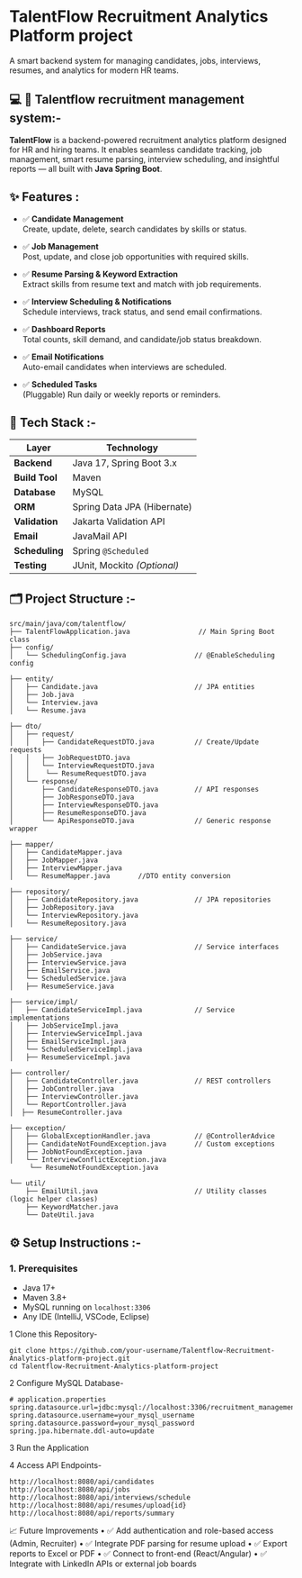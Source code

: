 # TalentFlow Recruitment Analytics Platform project 
A smart backend system for managing candidates, jobs, interviews, resumes, and analytics for modern HR teams.

## 💻 💼 Talentflow recruitment management system:-
**TalentFlow** is a backend-powered recruitment analytics platform designed for HR and hiring teams. It enables seamless candidate tracking, job management, smart resume parsing, interview scheduling, and insightful reports — all built with **Java Spring Boot**.

## ✨ Features :
- ✅ **Candidate Management**  
  Create, update, delete, search candidates by skills or status.

- ✅ **Job Management**  
  Post, update, and close job opportunities with required skills.

- ✅ **Resume Parsing & Keyword Extraction**  
  Extract skills from resume text and match with job requirements.

- ✅ **Interview Scheduling & Notifications**  
  Schedule interviews, track status, and send email confirmations.

- ✅ **Dashboard Reports**  
  Total counts, skill demand, and candidate/job status breakdown.

- ✅ **Email Notifications**  
  Auto-email candidates when interviews are scheduled.

- ✅ **Scheduled Tasks**  
  (Pluggable) Run daily or weekly reports or reminders.

## 🧰 Tech Stack :-

| Layer           | Technology                      |
|----------------|----------------------------------|
| **Backend**     | Java 17, Spring Boot 3.x         |
| **Build Tool**  | Maven                            |
| **Database**    | MySQL                            |
| **ORM**         | Spring Data JPA (Hibernate)      |
| **Validation**  | Jakarta Validation API           |
| **Email**       | JavaMail API                     |
| **Scheduling**  | Spring `@Scheduled`              |
| **Testing**     | JUnit, Mockito *(Optional)*      |

## 🗂️ Project Structure :-
    src/main/java/com/talentflow/
    ├── TalentFlowApplication.java                 // Main Spring Boot class   
    ├── config/
    │   └── SchedulingConfig.java                 // @EnableScheduling config 
    
    ├── entity/
    │   ├── Candidate.java                        // JPA entities
    │   ├── Job.java
    │   └── Interview.java
    │   └── Resume.java  
    
    ├── dto/
    │   ├── request/
    │   │   ├── CandidateRequestDTO.java          // Create/Update requests
    │   │   ├── JobRequestDTO.java
    │   │   └── InterviewRequestDTO.java
    │   │    └── ResumeRequestDTO.java
    │   └── response/
    │       ├── CandidateResponseDTO.java         // API responses
    │       ├── JobResponseDTO.java
    │       ├── InterviewResponseDTO.java
    │       ├── ResumeResponseDTO.java    
    │       └── ApiResponseDTO.java               // Generic response wrapper 
    
    ├── mapper/
    │   ├── CandidateMapper.java
    │   ├── JobMapper.java
    │   ├── InterviewMapper.java
    │   └── ResumeMapper.java		//DTO entity conversion  
    
    ├── repository/
    │   ├── CandidateRepository.java              // JPA repositories
    │   ├── JobRepository.java
    │   └── InterviewRepository.java
    │   └── ResumeRepository.java
    
    ├── service/
    │   ├── CandidateService.java                 // Service interfaces
    │   ├── JobService.java
    │   ├── InterviewService.java
    │   ├── EmailService.java
    │   └── ScheduledService.java
    │   ├── ResumeService.java  
    
    ├── service/impl/
    │   ├── CandidateServiceImpl.java             // Service implementations
    │   ├── JobServiceImpl.java
    │   ├── InterviewServiceImpl.java
    │   ├── EmailServiceImpl.java
    │   └── ScheduledServiceImpl.java
    │   ├── ResumeServiceImpl.java    
    
    ├── controller/
    │   ├── CandidateController.java              // REST controllers
    │   ├── JobController.java
    │   ├── InterviewController.java
    │   └── ReportController.java
    │  ├── ResumeController.java  
    
    ├── exception/
    │   ├── GlobalExceptionHandler.java           // @ControllerAdvice
    │   ├── CandidateNotFoundException.java       // Custom exceptions
    │   ├── JobNotFoundException.java
    │   └── InterviewConflictException.java
         └── ResumeNotFoundException.java
    
    └── util/
        ├── EmailUtil.java                        // Utility classes (logic helper classes)
        ├── KeywordMatcher.java
        └── DateUtil.java

## ⚙️ Setup Instructions :-

### 1. Prerequisites

- Java 17+
- Maven 3.8+
- MySQL running on `localhost:3306`
- Any IDE (IntelliJ, VSCode, Eclipse)

1️ Clone this Repository-
  
    git clone https://github.com/your-username/Talentflow-Recruitment-Analytics-platform-project.git
    cd Talentflow-Recruitment-Analytics-platform-project

2️ Configure MySQL Database-

    # application.properties
    spring.datasource.url=jdbc:mysql://localhost:3306/recruitment_management
    spring.datasource.username=your_mysql_username
    spring.datasource.password=your_mysql_password
    spring.jpa.hibernate.ddl-auto=update

3️ Run the Application

4️ Access API Endpoints-

    http://localhost:8080/api/candidates
    http://localhost:8080/api/jobs
    http://localhost:8080/api/interviews/schedule
    http://localhost:8080/api/resumes/upload{id}
    http://localhost:8080/api/reports/summary
    
📈 Future Improvements
•	✅ Add authentication and role-based access (Admin, Recruiter)
•	✅ Integrate PDF parsing for resume upload
•	✅ Export reports to Excel or PDF
•	✅ Connect to front-end (React/Angular)
•	✅ Integrate with LinkedIn APIs or external job boards
